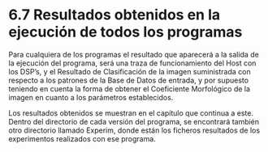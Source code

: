 # 6.7 Resultados obtenidos en la ejecución de todos los programas

Para cualquiera de los programas el resultado que aparecerá a la salida de la ejecución del programa, será una traza de funcionamiento del Host con los DSP’s, y el Resultado de Clasificación de la imagen suministrada con respecto a los patrones de la Base de Datos de entrada, y por supuesto teniendo en cuenta la forma de obtener el Coeficiente Morfológico de la imagen en cuanto a los parámetros establecidos.

Los resultados obtenidos se muestran en el capítulo que continua a este. Dentro del directorio de cada versión del programa, se encontrará también otro directorio llamado Experim, donde están los ficheros resultados de los experimentos realizados con ese programa.
